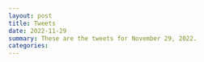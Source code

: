 ```yaml
---
layout: post
title: Tweets
date: 2022-11-29
summary: These are the tweets for November 29, 2022.
categories:
---
```


